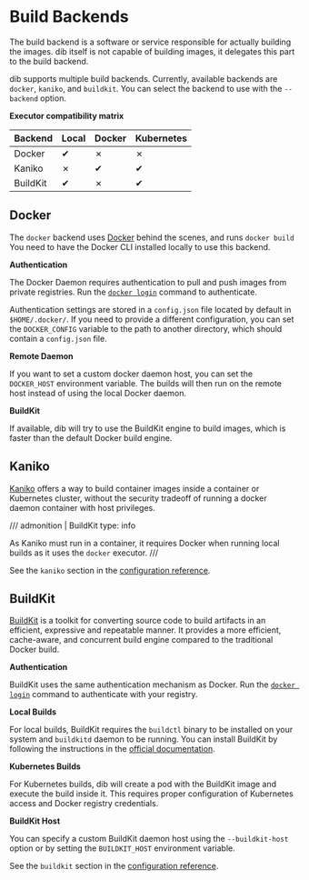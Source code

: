 Build Backends
==============

The build backend is a software or service responsible for actually building the images. dib itself is not capable of
building images, it delegates this part to the build backend.

dib supports multiple build backends. Currently, available backends are `docker`, `kaniko`, and `buildkit`. You can select the 
backend to use with the `--backend` option.

**Executor compatibility matrix**

| Backend  | Local | Docker | Kubernetes |
|----------|-------|--------|------------|
| Docker   | ✔     | ✗      | ✗          |
| Kaniko   | ✗     | ✔      | ✔          |
| BuildKit | ✔     | ✗      | ✔          |

## Docker

The `docker` backend uses [Docker](https://www.docker.com/) behind the scenes, and runs `docker build` You need to have 
the Docker CLI installed locally to use this backend.

**Authentication**

The Docker Daemon requires authentication to pull and push images from private registries. Run the 
[`docker login`](https://docs.docker.com/engine/reference/commandline/login/) command to authenticate.

Authentication settings are stored in a `config.json` file located by default in `$HOME/.docker/`.
If you need to provide a different configuration, you can set the `DOCKER_CONFIG` variable to the path to another 
directory, which should contain a `config.json` file.

**Remote Daemon**

If you want to set a custom docker daemon host, you can set the `DOCKER_HOST` environment variable. The builds will then
run on the remote host instead of using the local Docker daemon.

**BuildKit**

If available, dib will try to use the BuildKit engine to build images, which is faster than the default Docker
build engine.

## Kaniko

[Kaniko](https://github.com/GoogleContainerTools/kaniko) offers a way to build container images inside a container 
or Kubernetes cluster, without the security tradeoff of running a docker daemon container with host privileges.

/// admonition | BuildKit
    type: info

As Kaniko must run in a container, it requires Docker when running local builds as it uses the `docker` executor.
///

See the `kaniko` section in the [configuration reference](configuration-reference.md).

## BuildKit

[BuildKit](https://github.com/moby/buildkit) is a toolkit for converting source code to build artifacts in an efficient, expressive and repeatable manner. It provides a more efficient, cache-aware, and concurrent build engine compared to the traditional Docker build.

**Authentication**

BuildKit uses the same authentication mechanism as Docker. Run the [`docker login`](https://docs.docker.com/engine/reference/commandline/login/) command to authenticate with your registry.

**Local Builds**

For local builds, BuildKit requires the `buildctl` binary to be installed on your system and `buildkitd` daemon to be running. You can install BuildKit by following the instructions in the [official documentation](https://github.com/moby/buildkit#quick-start).

**Kubernetes Builds**

For Kubernetes builds, dib will create a pod with the BuildKit image and execute the build inside it. This requires proper configuration of Kubernetes access and Docker registry credentials.

**BuildKit Host**

You can specify a custom BuildKit daemon host using the `--buildkit-host` option or by setting the `BUILDKIT_HOST` environment variable.

See the `buildkit` section in the [configuration reference](configuration-reference.md).
